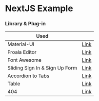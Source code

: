 # NextJS Example

### Library & Plug-in

| Used                           |                                                                  |
| ------------------------------ | ---------------------------------------------------------------- |
| Material-UI                    | [Link](https://material-ui.com/)                                 |
| Froala Editor                  | [Link](https://froala.com/)                                      |
| Font Awesome                   | [Link](https://fontawesome.com/)                                 |
| Sliding Sign In & Sign Up Form | [Link](https://github.com/sefyudem/Sliding-Sign-In-Sign-Up-Form) |
| Accordion to Tabs              | [Link](https://codepen.io/dvtdyn/pen/xxGqjLG)                    |
| Table                          | [Link](https://codepen.io/AllThingsSmitty/pen/MyqmdM)            |
| 404                            | [Link](https://codepen.io/saransh/pen/aezht)                     |
